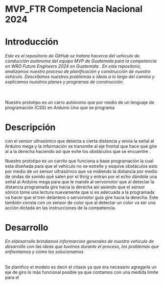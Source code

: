# MVP_FTR Competencia Nacional 2024
<h1>Introducción</h1>
<h6>Este es el repositorio de GitHub  se tratara hacerca del vehículo de conducción autónoma del equipo MVP de  Guatemala para la competencia en  WRO Future Engineers 2024 en Guatemala . En este repositorio, analizamos nuestro proceso de planificación y construcción de nuestro vehículo. Describimos nuestros problemas e ideas a lo largo del camino y explicamos nuestros planes y programas de construcción.
</h6>
<br>
Nuestro prototipo es un carro autónomo que por medio de un lenguaje de programación (CSS) en Arduino Uno  que se programa 
<h1>Descripción</h1>
con el sensor ultrasónico que detecta a cierta distancia y envía la señal al Arduino mega  y la información se transmite al eje frontal que hace que gire al a  la derecha haciendo así que evite los obstáculos que se encuentre .

Nuestro prototipo es un carrito que funciona a base programación la cual esta diseñada para que el vehículo no se estrelle y esquive obstáculos esto por medio de un sensor ultrasónico que va midiendo la distancia por medio de ondas de sonido qué salen por el thrig y entran por el echo dándole una señal al Arduino mega para que le mande al servomotor que al detectar la distancia programada gire hacia la derecha así asiendo que el sensor sónico tome una lectura nuevamente que si es adecuada a la programada va hacer que el tren delantero o servomotor guía gire hacia la derecha. Este también consta con un sensor de color que al detectar un color va ser una acción dictada en las instrucciones de la competencia.     
<h1>Desarrollo</h1>
<h6>En eldesarrollo brindamos informarcion generales de nuestro  vehículo de desarrollo con las ideas que tuvimos durante el proceso, los problemas que enfrentamos y cómo los solucionamos</h6>

Se planifico el modelo  es decir el chasis ya que era necesario agregarle un eje de giro  lo más funcional posible ya que contamos con una medida limite para el 

